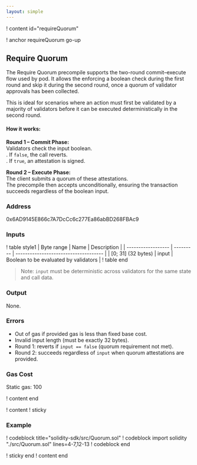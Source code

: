```yaml
---
layout: simple
---
```


! content id="requireQuorum"

! anchor requireQuorum go-up
## Require Quorum

The Require Quorum precompile supports the two-round commit–execute flow used by pod.
It allows the enforcing a boolean check during the first round and skip it during the second round, once a quorum of validator approvals has been collected.

This is ideal for scenarios where an action must first be validated by a majority of validators before it can be executed deterministically in the second round.

#### How it works:

**Round 1 – Commit Phase:**  
Validators check the input boolean.  
   . If `false`, the call reverts.  
   . If `true`, an attestation is signed.

**Round 2 – Execute Phase:**  
The client submits a quorum of these attestations.  
The precompile then accepts unconditionally, ensuring the transaction succeeds regardless of the boolean input.

### Address

0x6AD9145E866c7A7DcCc6c277Ea86abBD268FBAc9

### Inputs

! table style1
| Byte range         | Name      | Description                           |
| ------------------ | --------- | ------------------------------------- |
| [0; 31] (32 bytes) | input     | Boolean to be evaluated by validators |
! table end

> Note: `input` must be deterministic across validators for the same state and call data.

### Output

None.

### Errors

- Out of gas if provided gas is less than fixed base cost.
- Invalid input length (must be exactly 32 bytes).
- Round 1: reverts if `input == false` (quorum requirement not met).
- Round 2: succeeds regardless of `input` when quorum attestations are provided.

### Gas Cost

Static gas: 100

! content end


! content
! sticky

### Example

! codeblock title="solidity-sdk/src/Quorum.sol"
! codeblock import solidity "./src/Quorum.sol" lines=4-7,12-13
! codeblock end

! sticky end
! content end